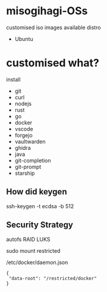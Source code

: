 # misogihagi-OSs
customised iso images 
available distro
- Ubuntu

# customised what?
install 
- git
- curl
- nodejs
- rust
- go
- docker
- vscode
- forgejo
- vaultwarden
- ghidra
- java
- git-completion
- git-prompt
- starship

## How did keygen
ssh-keygen -t ecdsa -b 512

## Security Strategy
autofs
RAID
LUKS

sudo mount restricted

/etc/docker/daemon.json
```
{
 "data-root": "/restricted/docker"
}
```
